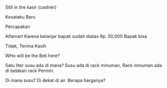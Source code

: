 Still in the kasir (cashier)

Kosataku Baru

Percapakan

Alfamart
Karena belanjar bapak sudah diatas Rp. 50,000 Bapak bisa

Tidak, Terima Kasih


WHo will be the Beli here? 

Satu liter susu ada di mana?
Susu ada di rack minuman,
Rack minuman ada di belakan rack Permin.

Di mana susu?
Di dekat di air.
Berapa harganya?
